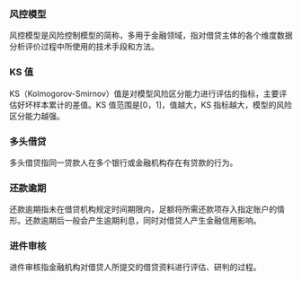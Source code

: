 ### 风控模型
风控模型是风险控制模型的简称，多用于金融领域，指对借贷主体的各个维度数据分析评价过程中所使用的技术手段和方法。 

### KS 值
KS（Kolmogorov-Smirnov）值是对模型风险区分能力进行评估的指标，主要评估好坏样本累计的差值。KS 值范围是[0，1]，值越大，KS 指标越大，模型的风险区分能力越强。

### 多头借贷
多头借贷指同一贷款人在多个银行或金融机构存在有贷款的行为。

### 还款逾期
还款逾期指未在借贷机构规定时间期限内，足额将所需还款项存入指定账户的情形。还款逾期后一般会产生逾期利息，同时对借贷人产生金融信用影响。

### 进件审核
进件审核指金融机构对借贷人所提交的借贷资料进行评估、研判的过程。 
